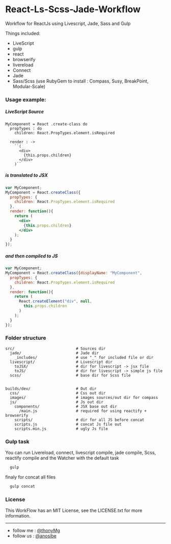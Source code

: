 # React-Ls-Scss-Jade-Workflow
Workflow for ReactJs using Livescript, Jade, Sass and Gulp

Things included:
  -  LiveScript
  -  gulp
  -  react
  -  browserify
  -  livereload
  -  Connect
  -  Jade
  -  Sass/Scss (use RubyGem to install : Compass, Susy, BreakPoint, Modular-Scale)


### Usage example:

##### LiveScript Source

```ls
MyComponent = React .create-class do
  propTypes : do
    children: React.PropTypes.element.isRequired

  render : ->
    ``(
      <div>
        {this.props.children}
      </div>
    )``

```

##### is translated to JSX

```jsx
var MyComponent;
MyComponent = React.createClass({
  propTypes: {
    children: React.PropTypes.element.isRequired
  },
  render: function(){
    return (
      <div>
        {this.props.children}
      </div>
    );
  }
});
```

##### and then compiled to JS

```js
var MyComponent;
MyComponent = React.createClass({displayName: "MyComponent",
  propTypes: {
    children: React.PropTypes.element.isRequired
  },
  render: function(){
    return (
      React.createElement("div", null,
        this.props.children
      )
    );
  }
});
```
### Folder structure

```
src/                           # Sources dir
  jade/                        # Jade dir
    _includes/                 # use "_" for included file or dir
  livescript/                  # Livescript dir
    toJSX/                     # dir for livescript -> jsx file
    toJS/                      # dir for livescript -> simple js file
  scss/                        # base dir for Scss file


builds/dev/                    # Out dir
  css/                         # Css out dir
  images/                      # images sources/out dir for compass
  js/                          # Js out dir
    components/                # JSX base out dir
      /main.js                 # required for using reactify + browserify
    scripts/                   # dir for all JS before concat
    scripts.js                 # concat Js file out
    scripts.min.js             # ugly Js file
```

### Gulp task

You can run Livereload, connect, livescript compile, jade compile, Scss, reactify compile and the Watcher with the default task
```sh
  gulp
```

finaly for concat all files

```sh
  gulp concat
```

### License

This WorkFlow has an MIT License, see the LICENSE.txt for more information.

********************************************************
  - follow me : [@thonyMg](https:twitter.com/thonymg)
  - follow us : [@anosibe](https:twitter.com/anosibe)

